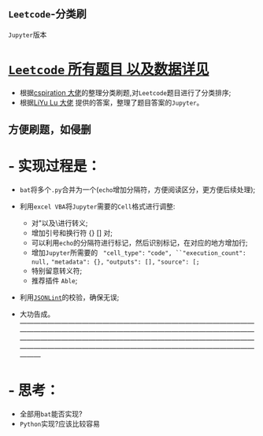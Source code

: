 ## `Leetcode`-分类刷
`Jupyter`版本

# [`Leetcode` 所有题目 以及数据详见](https://github.com/elegantcoin/All_Leetcode_Q_20190610)

- 根据[cspiration 大佬](https://cspiration.com/leetcodeClassification)的整理分类刷题,对`Leetcode`题目进行了分类排序;
- 根据[LiYu Lu 大佬](https://github.com/luliyucoordinate/Leetcode) 提供的答案，整理了题目答案的`Jupyter`。

## 方便刷题，如侵删
## 
  # - 实现过程是：
  - `bat`将多个`.py`合并为一个(`echo`增加分隔符，方便阅读区分，更方便后续处理);
  - 利用`excel VBA`将`Jupyter`需要的`Cell`格式进行调整:
    - 对"以及\进行转义;
    - 增加引号和换行符 {} [] 对;
    - 可以利用`echo`的分隔符进行标记，然后识别标记，在对应的地方增加行;
    - 增加`Jupyter`所需要的  ` "cell_type":` `"code", ``"execution_count": null,` `"metadata": {},` `"outputs": [],` `"source": [;`
    - 特别留意转义符;
    - 推荐插件 `Able`;
    
  - 利用[`JSONLint`](https://jsonlint.com/)的校验，确保无误;
  - 大功告成。
———————————————————————————————————————————————————————————————————————————————————————————————————————————————————————————————————————————

  # - 思考：
  - 全部用`bat`能否实现?
  - `Python`实现?应该比较容易
